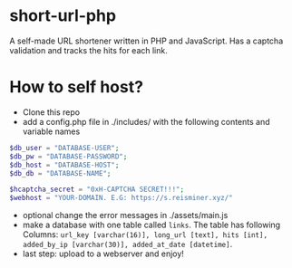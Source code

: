 # short-url-php
A self-made URL shortener written in PHP and JavaScript.
Has a captcha validation and tracks the hits for each link.

# How to self host?

- Clone this repo
- add a config.php file in ./includes/ with the following contents and variable names
```php
$db_user = "DATABASE-USER";
$db_pw = "DATABASE-PASSWORD";
$db_host = "DATABASE-HOST";
$db_db = "DATABASE-NAME";

$hcaptcha_secret = "0xH-CAPTCHA SECRET!!!";
$webhost = "YOUR-DOMAIN. E.G: https://s.reisminer.xyz/"
```
- optional change the error messages in ./assets/main.js
- make a database with one table called `links`. The table has following Columns: `url_key [varchar(16)], long_url [text], hits [int], added_by_ip [varchar(30)], added_at_date [datetime]`.
- last step: upload to a webserver and enjoy!
